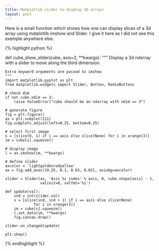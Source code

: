 ```yaml
--- 
title: Matplotlib slider to display 3d arrays
layout: post
---
```


Here is a small function which shows how one can display slices of a
3d array using matplotlib imshow and Slider. I give it here as I did
not see this exemple anywhere else.

{% highlight python %}

def cube_show_slider(cube, axis=2, **kwargs):
    """
    Display a 3d ndarray with a slider to move along the third dimension.

    Extra keyword arguments are passed to imshow
    """
    import matplotlib.pyplot as plt
    from matplotlib.widgets import Slider, Button, RadioButtons

    # check dim
    if not cube.ndim == 3:
        raise ValueError("cube should be an ndarray with ndim == 3")

    # generate figure
    fig = plt.figure()
    ax = plt.subplot(111)
    fig.subplots_adjust(left=0.25, bottom=0.25)

    # select first image
    s = [slice(0, 1) if i == axis else slice(None) for i in xrange(3)]
    im = cube[s].squeeze()

    # display image
    l = ax.imshow(im, **kwargs)

    # define slider
    axcolor = 'lightgoldenrodyellow'
    ax = fig.add_axes([0.25, 0.1, 0.65, 0.03], axisbg=axcolor)

    slider = Slider(ax, 'Axis %i index' % axis, 0, cube.shape[axis] - 1,
                    valinit=0, valfmt='%i')

    def update(val):
        ind = int(slider.val)
        s = [slice(ind, ind + 1) if i == axis else slice(None)
                 for i in xrange(3)]
        im = cube[s].squeeze()
        l.set_data(im, **kwargs)
        fig.canvas.draw()

    slider.on_changed(update)

    plt.show()

{% endhighlight %}
